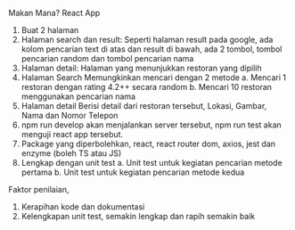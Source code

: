 Makan Mana? React App

1. Buat 2 halaman
  1. Halaman search dan result: Seperti halaman result pada google, ada kolom pencarian text di atas dan result di bawah, ada 2 tombol, tombol pencarian random dan tombol pencarian nama
  2. Halaman detail: Halaman yang menunjukkan restoran yang dipilih
2. Halaman Search
  Memungkinkan mencari dengan 2 metode
  a. Mencari 1 restoran dengan rating 4.2++ secara random
  b. Mencari 10 restoran menggunakan pencarian nama
3. Halaman detail
  Berisi detail dari restoran tersebut, Lokasi, Gambar, Nama dan Nomor Telepon
4.  npm run develop akan menjalankan server tersebut, npm run test akan menguji react app tersebut.
5. Package yang diperbolehkan, react, react router dom, axios, jest dan enzyme (boleh TS atau JS)
6. Lengkap dengan unit test
  a. Unit test untuk kegiatan pencarian metode pertama 
  b. Unit test untuk kegiatan pencarian metode kedua

Faktor penilaian,
1. Kerapihan kode dan dokumentasi
2. Kelengkapan unit test, semakin lengkap dan rapih semakin baik